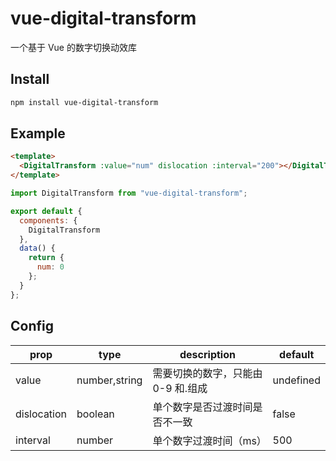 # vue-digital-transform

一个基于 Vue 的数字切换动效库

## Install

```bash
npm install vue-digital-transform
```

## Example

```html
<template>
  <DigitalTransform :value="num" dislocation :interval="200"></DigitalTransform>
</template>
```

```js
import DigitalTransform from "vue-digital-transform";

export default {
  components: {
    DigitalTransform
  },
  data() {
    return {
      num: 0
    };
  }
};
```

## Config

| prop        | type          | description                        | default   |
| ----------- | ------------- | ---------------------------------- | --------- |
| value       | number,string | 需要切换的数字，只能由 0-9 和.组成 | undefined |
| dislocation | boolean       | 单个数字是否过渡时间是否不一致     | false     |
| interval    | number        | 单个数字过渡时间（ms）             | 500       |
